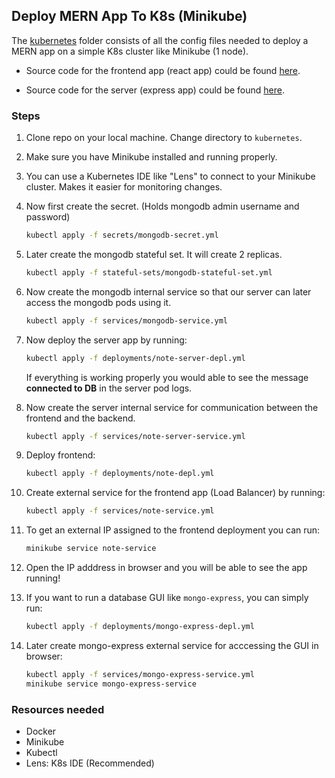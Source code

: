 ## Deploy MERN App To K8s (Minikube)

The [kubernetes](kubernetes) folder consists of all the config files needed to deploy a MERN app on a simple K8s cluster like Minikube (1 node).

- Source code for the frontend app (react app) could be found [here](https://github.com/Ananya2001-an/note).

- Source code for the server (express app) could be found [here](https://github.com/Ananya2001-an/note-server).


### Steps

1. Clone repo on your local machine. Change directory to `kubernetes`.
2. Make sure you have Minikube installed and running properly.
3. You can use a Kubernetes IDE like "Lens" to connect to your Minikube cluster. Makes it easier for monitoring changes.
4. Now first create the secret. (Holds mongodb admin username and password)
    ```bash
    kubectl apply -f secrets/mongodb-secret.yml
    ```
5. Later create the mongodb stateful set. It will create 2 replicas.
    ```bash
    kubectl apply -f stateful-sets/mongodb-stateful-set.yml 
    ```
6. Now create the mongodb internal service so that our server can later access the mongodb pods using it.
    ```bash
    kubectl apply -f services/mongodb-service.yml
    ```
7. Now deploy the server app by running:
    ```bash
    kubectl apply -f deployments/note-server-depl.yml
    ```
    If everything is working properly you would able to see the message **connected to DB** in the server pod logs.

8. Now create the server internal service for communication between the frontend and the backend.
    ```bash
    kubectl apply -f services/note-server-service.yml
    ```        
9. Deploy frontend:
    ```bash
    kubectl apply -f deployments/note-depl.yml
    ```
10. Create external service for the frontend app (Load Balancer) by running:
    ```bash
    kubectl apply -f services/note-service.yml
    ```
11. To get an external IP assigned to the frontend deployment you can run:
    ```bash
    minikube service note-service
    ```
12. Open the IP adddress in browser and you will be able to see the app running!
13. If you want to run a database GUI like `mongo-express`, you can simply run:
    ```bash
    kubectl apply -f deployments/mongo-express-depl.yml
    ```
14. Later create mongo-express external service for acccessing the GUI in browser:
    ```bash
    kubectl apply -f services/mongo-express-service.yml
    minikube service mongo-express-service
    ```

### Resources needed
- Docker
- Minikube
- Kubectl
- Lens: K8s IDE (Recommended)